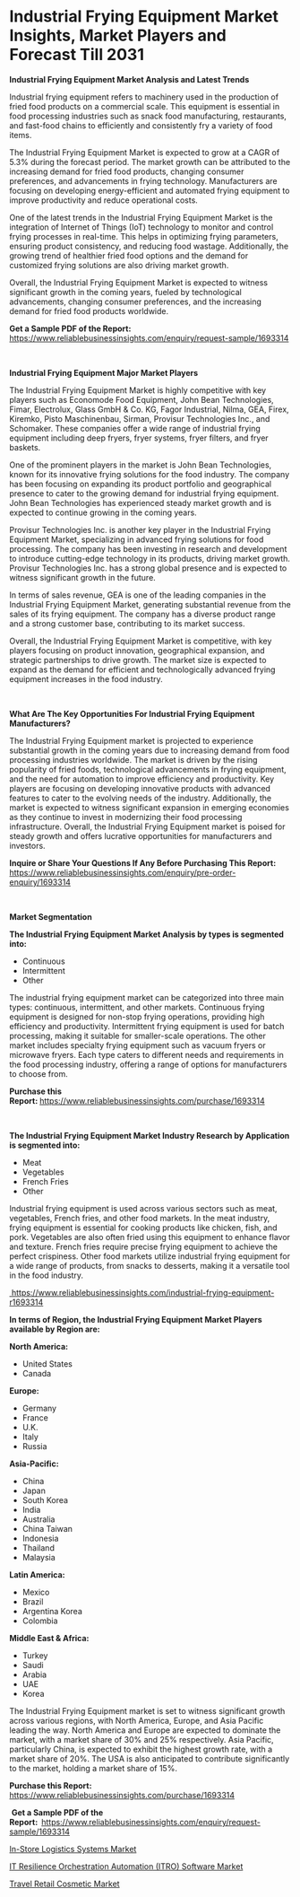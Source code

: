 <p><h1>Industrial Frying Equipment Market Insights, Market Players and Forecast Till 2031</h1></p><p><strong>Industrial Frying Equipment Market Analysis and Latest Trends</strong></p>
<p><p>Industrial frying equipment refers to machinery used in the production of fried food products on a commercial scale. This equipment is essential in food processing industries such as snack food manufacturing, restaurants, and fast-food chains to efficiently and consistently fry a variety of food items.</p><p>The Industrial Frying Equipment Market is expected to grow at a CAGR of 5.3% during the forecast period. The market growth can be attributed to the increasing demand for fried food products, changing consumer preferences, and advancements in frying technology. Manufacturers are focusing on developing energy-efficient and automated frying equipment to improve productivity and reduce operational costs.</p><p>One of the latest trends in the Industrial Frying Equipment Market is the integration of Internet of Things (IoT) technology to monitor and control frying processes in real-time. This helps in optimizing frying parameters, ensuring product consistency, and reducing food wastage. Additionally, the growing trend of healthier fried food options and the demand for customized frying solutions are also driving market growth.</p><p>Overall, the Industrial Frying Equipment Market is expected to witness significant growth in the coming years, fueled by technological advancements, changing consumer preferences, and the increasing demand for fried food products worldwide.</p></p>
<p><strong>Get a Sample PDF of the Report:&nbsp;</strong> <a href="https://www.reliablebusinessinsights.com/enquiry/request-sample/1693314">https://www.reliablebusinessinsights.com/enquiry/request-sample/1693314</a></p>
<p>&nbsp;</p>
<p><strong>Industrial Frying Equipment Major Market Players</strong></p>
<p><p>The Industrial Frying Equipment Market is highly competitive with key players such as Economode Food Equipment, John Bean Technologies, Fimar, Electrolux, Glass GmbH & Co. KG, Fagor Industrial, Nilma, GEA, Firex, Kiremko, Pisto Maschinenbau, Sirman, Provisur Technologies Inc., and Schomaker. These companies offer a wide range of industrial frying equipment including deep fryers, fryer systems, fryer filters, and fryer baskets.</p><p>One of the prominent players in the market is John Bean Technologies, known for its innovative frying solutions for the food industry. The company has been focusing on expanding its product portfolio and geographical presence to cater to the growing demand for industrial frying equipment. John Bean Technologies has experienced steady market growth and is expected to continue growing in the coming years.</p><p>Provisur Technologies Inc. is another key player in the Industrial Frying Equipment Market, specializing in advanced frying solutions for food processing. The company has been investing in research and development to introduce cutting-edge technology in its products, driving market growth. Provisur Technologies Inc. has a strong global presence and is expected to witness significant growth in the future.</p><p>In terms of sales revenue, GEA is one of the leading companies in the Industrial Frying Equipment Market, generating substantial revenue from the sales of its frying equipment. The company has a diverse product range and a strong customer base, contributing to its market success.</p><p>Overall, the Industrial Frying Equipment Market is competitive, with key players focusing on product innovation, geographical expansion, and strategic partnerships to drive growth. The market size is expected to expand as the demand for efficient and technologically advanced frying equipment increases in the food industry.</p></p>
<p>&nbsp;</p>
<p><strong>What Are The Key Opportunities For Industrial Frying Equipment Manufacturers?</strong></p>
<p><p>The Industrial Frying Equipment market is projected to experience substantial growth in the coming years due to increasing demand from food processing industries worldwide. The market is driven by the rising popularity of fried foods, technological advancements in frying equipment, and the need for automation to improve efficiency and productivity. Key players are focusing on developing innovative products with advanced features to cater to the evolving needs of the industry. Additionally, the market is expected to witness significant expansion in emerging economies as they continue to invest in modernizing their food processing infrastructure. Overall, the Industrial Frying Equipment market is poised for steady growth and offers lucrative opportunities for manufacturers and investors.</p></p>
<p><strong>Inquire or Share Your Questions If Any Before Purchasing This Report:</strong> <a href="https://www.reliablebusinessinsights.com/enquiry/pre-order-enquiry/1693314">https://www.reliablebusinessinsights.com/enquiry/pre-order-enquiry/1693314</a></p>
<p>&nbsp;</p>
<p><strong>Market Segmentation</strong></p>
<p><strong>The Industrial Frying Equipment Market Analysis by types is segmented into:</strong></p>
<p><ul><li>Continuous</li><li>Intermittent</li><li>Other</li></ul></p>
<p><p>The industrial frying equipment market can be categorized into three main types: continuous, intermittent, and other markets. Continuous frying equipment is designed for non-stop frying operations, providing high efficiency and productivity. Intermittent frying equipment is used for batch processing, making it suitable for smaller-scale operations. The other market includes specialty frying equipment such as vacuum fryers or microwave fryers. Each type caters to different needs and requirements in the food processing industry, offering a range of options for manufacturers to choose from.</p></p>
<p><strong>Purchase this Report:&nbsp;</strong><a href="https://www.reliablebusinessinsights.com/purchase/1693314">https://www.reliablebusinessinsights.com/purchase/1693314</a></p>
<p>&nbsp;</p>
<p><strong>The Industrial Frying Equipment Market Industry Research by Application is segmented into:</strong></p>
<p><ul><li>Meat</li><li>Vegetables</li><li>French Fries</li><li>Other</li></ul></p>
<p><p>Industrial frying equipment is used across various sectors such as meat, vegetables, French fries, and other food markets. In the meat industry, frying equipment is essential for cooking products like chicken, fish, and pork. Vegetables are also often fried using this equipment to enhance flavor and texture. French fries require precise frying equipment to achieve the perfect crispiness. Other food markets utilize industrial frying equipment for a wide range of products, from snacks to desserts, making it a versatile tool in the food industry.</p></p>
<p><a href="https://www.reliablebusinessinsights.com/industrial-frying-equipment-r1693314">&nbsp;https://www.reliablebusinessinsights.com/industrial-frying-equipment-r1693314</a></p>
<p><strong>In terms of Region, the Industrial Frying Equipment Market Players available by Region are:</strong></p>
<p>
    <p> <strong> North America: </strong>
        <ul>
            <li>United States</li>
            <li>Canada</li>
        </ul>
        </p> 
    <p> <strong> Europe: </strong>
        <ul>
            <li>Germany</li>
            <li>France</li>
            <li>U.K.</li>
            <li>Italy</li>
            <li>Russia</li>
        </ul>
        </p> 
    <p> <strong> Asia-Pacific: </strong>
        <ul>
            <li>China</li>
            <li>Japan</li>
            <li>South Korea</li>
            <li>India</li>
            <li>Australia</li>
            <li>China Taiwan</li>
            <li>Indonesia</li>
            <li>Thailand</li>
            <li>Malaysia</li>
        </ul>
        </p> 
    <p> <strong> Latin America: </strong>
        <ul>
            <li>Mexico</li>
            <li>Brazil</li>
            <li>Argentina Korea</li>
            <li>Colombia</li>
        </ul>
        </p> 
    <p> <strong> Middle East & Africa: </strong>
        <ul>
            <li>Turkey</li>
            <li>Saudi</li>
            <li>Arabia</li>
            <li>UAE</li>
            <li>Korea</li>
        </ul>
    </p>
    </p>
<p><p>The Industrial Frying Equipment market is set to witness significant growth across various regions, with North America, Europe, and Asia Pacific leading the way. North America and Europe are expected to dominate the market, with a market share of 30% and 25% respectively. Asia Pacific, particularly China, is expected to exhibit the highest growth rate, with a market share of 20%. The USA is also anticipated to contribute significantly to the market, holding a market share of 15%.</p></p>
<p><strong>Purchase this Report: </strong><a href="https://www.reliablebusinessinsights.com/purchase/1693314">https://www.reliablebusinessinsights.com/purchase/1693314</a></p>
<p>&nbsp;<strong>Get a Sample PDF of the Report:&nbsp;&nbsp;</strong><a href="https://www.reliablebusinessinsights.com/enquiry/request-sample/1693314">https://www.reliablebusinessinsights.com/enquiry/request-sample/1693314</a></p>
<p><strong></strong></p>
<p><p><a href="https://medium.com/@florianwolf42/in-store-logistics-systems-market-outlook-and-forecast-from-2024-to-2031-57603d17ad54">In-Store Logistics Systems Market</a></p><p><a href="https://medium.com/@mdmasty/insights-into-the-it-resilience-orchestration-automation-itro-software-market-size-which-is-f650abad783a">IT Resilience Orchestration Automation (ITRO) Software Market</a></p><p><a href="https://medium.com/@elisamohr1927/travel-retail-cosmetic-market-size-by-type-personal-care-makeup-by-product-luxuary-pharmarcy-00fff6db1066">Travel Retail Cosmetic Market</a></p></p>